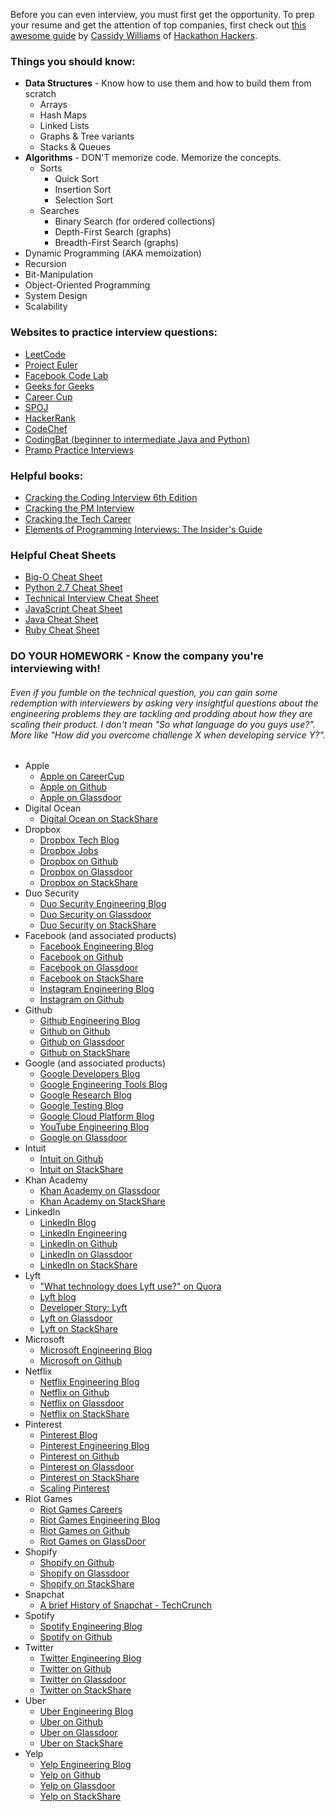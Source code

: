 Before you can even interview, you must first get the opportunity. To prep your resume and get the attention of top
companies, first check out [this awesome guide](https://github.com/cassidoo/getting-a-gig) by
[Cassidy Williams](http://www.cassidoo.co/) of [Hackathon Hackers](https://www.facebook.com/groups/hackathonhackers/).

### Things you should know:
- <b>Data Structures</b> - Know how to use them and how to build them from scratch
    - Arrays
    - Hash Maps
    - Linked Lists
    - Graphs & Tree variants
    - Stacks & Queues
- <b>Algorithms</b> - DON'T memorize code. Memorize the concepts.
    - Sorts
        - Quick Sort
        - Insertion Sort
        - Selection Sort
    - Searches
        - Binary Search (for ordered collections)
        - Depth-First Search (graphs)
        - Breadth-First Search (graphs)
- Dynamic Programming (AKA memoization)
- Recursion
- Bit-Manipulation
- Object-Oriented Programming
- System Design
- Scalability


### Websites to practice interview questions:
- [LeetCode](https://leetcode.com/)
- [Project Euler](https://projecteuler.net/)
- [Facebook Code Lab](https://codelab.interviewbit.com/index/)
- [Geeks for Geeks](http://qa.geeksforgeeks.org/)
- [Career Cup](http://www.careercup.com/page)
- [SPOJ](http://www.spoj.com/)
- [HackerRank](https://www.hackerrank.com/)
- [CodeChef](https://www.codechef.com/)
- [CodingBat (beginner to intermediate Java and Python)](http://codingbat.com/)
- [Pramp Practice Interviews](https://www.pramp.com/)


### Helpful books:
- [Cracking the Coding Interview 6th Edition](http://www.amazon.com/gp/product/0984782850/)
- [Cracking the PM Interview](http://www.amazon.com/Cracking-PM-Interview-Product-Technology/dp/0984782818/)
- [Cracking the Tech Career](http://www.amazon.com/Cracking-Tech-Career-Insider-Microsoft/dp/1118968085/)
- [Elements of Programming Interviews: The Insider's Guide](http://www.amazon.com/Elements-Programming-Interviews-Insiders-Guide/dp/1479274836/)


### Helpful Cheat Sheets
- [Big-O Cheat Sheet](http://bigocheatsheet.com/)
- [Python 2.7 Cheat Sheet](http://www.astro.up.pt/~sousasag/Python_For_Astronomers/Python_qr.pdf)
- [Technical Interview Cheat Sheet](https://gist.github.com/TSiege/cbb0507082bb18ff7e4b)
- [JavaScript Cheat Sheet](http://overapi.com/javascript/)
- [Java Cheat Sheet](http://overapi.com/java/)
- [Ruby Cheat Sheet](http://overapi.com/ruby/)


### DO YOUR HOMEWORK - Know the company you're interviewing with!
###### Even if you fumble on the technical question, you can gain some redemption with interviewers by asking *very* insightful questions about the engineering problems they are tackling and prodding about how they are scaling their product. I don't mean "So what language do you guys use?". More like "How did you overcome challenge X when developing service Y?".

- Apple
    - [Apple on CareerCup](http://www.careercup.com/page?pid=apple-interview-questions)
    - [Apple on Github](https://github.com/apple)
    - [Apple on Glassdoor](http://www.glassdoor.com/Overview/Working-at-Apple-EI_IE1138.11,16.htm)
- Digital Ocean
    - [Digital Ocean on StackShare](http://stackshare.io/digitalocean/digitalocean)
- Dropbox
    - [Dropbox Tech Blog](https://blogs.dropbox.com/tech/)
    - [Dropbox Jobs](https://www.dropbox.com/jobs)
    - [Dropbox on Github](https://github.com/dropbox)
    - [Dropbox on Glassdoor](http://www.glassdoor.com/Overview/Working-at-Dropbox-EI_IE415350.11,18.htm)
    - [Dropbox on StackShare](http://stackshare.io/dropbox/dropbox)
- Duo Security
    - [Duo Security Engineering Blog](https://www.duosecurity.com/blog/category/engineering)
    - [Duo Security on Glassdoor](http://www.glassdoor.com/Overview/Working-at-Duo-Security-EI_IE776456.11,23.htm)
    - [Duo Security on StackShare](http://stackshare.io/duo-security/duo-security)
- Facebook (and associated products)
    - [Facebook Engineering Blog](https://code.facebook.com/)
    - [Facebook on Github](https://github.com/facebook)
    - [Facebook on Glassdoor](http://www.glassdoor.com/facebook)
    - [Facebook on StackShare](http://stackshare.io/facebook/facebook)
    - [Instagram Engineering Blog](http://instagram-engineering.tumblr.com/)
    - [Instagram on Github](https://github.com/instagram)
- Github
    - [Github Engineering Blog](https://github.com/blog/category/engineering)
    - [Github on Github](https://github.com/github)
    - [Github on Glassdoor](http://www.glassdoor.com/Overview/Working-at-GitHub-EI_IE671945.11,17.htm)
    - [Github on StackShare](http://stackshare.io/github/github)
- Google (and associated products)
    - [Google Developers Blog](http://googledevelopers.blogspot.com/)
    - [Google Engineering Tools Blog](http://google-engtools.blogspot.com/)
    - [Google Research Blog](http://googleresearch.blogspot.com/)
    - [Google Testing Blog](http://googletesting.blogspot.com/)
    - [Google Cloud Platform Blog](http://googlecloudplatform.blogspot.com/)
    - [YouTube Engineering Blog](http://youtube-eng.blogspot.com/)
    - [Google on Glassdoor](http://www.glassdoor.com/Overview/Working-at-Google-EI_IE9079.11,17.htm)
- Intuit
    - [Intuit on Github](https://github.com/intuit)
    - [Intuit on StackShare](http://stackshare.io/intuit/intuit)
- Khan Academy
    - [Khan Academy on Glassdoor](http://www.glassdoor.com/Overview/Working-at-Khan-Academy-EI_IE452278.11,23.htm)
    - [Khan Academy on StackShare](http://stackshare.io/khan-academy/khan-academy)
- LinkedIn
    - [LinkedIn Blog](http://blog.linkedin.com/)
    - [LinkedIn Engineering](https://engineering.linkedin.com/)
    - [LinkedIn on Github](https://github.com/linkedin)
    - [LinkedIn on Glassdoor](http://www.glassdoor.com/Overview/Working-at-LinkedIn-EI_IE34865.11,19.htm)
    - [LinkedIn on StackShare](http://stackshare.io/linkedin/linkedin)
- Lyft
    - ["What technology does Lyft use?" on Quora](https://www.quora.com/What-technology-does-Lyft-use)
    - [Lyft blog](http://blog.lyft.com/)
    - [Developer Story: Lyft](http://www.developereconomics.com/developer-story-lyft/)
    - [Lyft on Glassdoor](http://www.glassdoor.com/Overview/Working-at-Lyft-EI_IE700614.11,15.htm)
    - [Lyft on StackShare](http://stackshare.io/lyft/lyft)
- Microsoft
    - [Microsoft Engineering Blog](https://engineering.microsoft.com/)
    - [Microsoft on Github](https://github.com/microsoft)
- Netflix
    - [Netflix Engineering Blog](http://techblog.netflix.com/)
    - [Netflix on Github](https://github.com/netflix)
    - [Netflix on Glassdoor](http://www.glassdoor.com/Overview/Working-at-Netflix-EI_IE11891.11,18.htm)
    - [Netflix on StackShare](http://stackshare.io/netflix/netflix)
- Pinterest
    - [Pinterest Blog](https://blog.pinterest.com/en)
    - [Pinterest Engineering Blog](https://engineering.pinterest.com/)
    - [Pinterest on Github](https://github.com/pinterest)
    - [Pinterest on Glassdoor](http://www.glassdoor.com/Overview/Working-at-Pinterest-EI_IE503467.11,20.htm)
    - [Pinterest on StackShare](http://stackshare.io/pinterest/pinterest)
    - [Scaling Pinterest](http://highscalability.com/blog/2013/4/15/scaling-pinterest-from-0-to-10s-of-billions-of-page-views-a.html)
- Riot Games
    - [Riot Games Careers](http://www.riotgames.com/careers)
    - [Riot Games Engineering Blog](https://engineering.riotgames.com/)
    - [Riot Games on Github](https://github.com/riotgames)
    - [Riot Games on GlassDoor](https://www.glassdoor.com/Overview/Working-at-Riot-Games-EI_IE247538.11,21.htm)
- Shopify
    - [Shopify on Github](https://github.com/shopify)
    - [Shopify on Glassdoor](http://www.glassdoor.com/Overview/Working-at-Shopify-EI_IE675933.11,18.htm)
    - [Shopify on StackShare](http://stackshare.io/shopify/shopify)
- Snapchat
    - [A brief History of Snapchat - TechCrunch](http://techcrunch.com/gallery/a-brief-history-of-snapchat/)
- Spotify
    - [Spotify Engineering Blog](https://labs.spotify.com/)
    - [Spotify on Github](https://github.com/spotify)
- Twitter
    - [Twitter Engineering Blog](https://blog.twitter.com/engineering)
    - [Twitter on Github](https://github.com/twitter)
    - [Twitter on Glassdoor](http://www.glassdoor.com/Overview/Working-at-Twitter-EI_IE100569.11,18.htm)
    - [Twitter on StackShare](http://stackshare.io/twitter/twitter)
- Uber
    - [Uber Engineering Blog](https://eng.uber.com/)
    - [Uber on Github](https://github.com/uber)
    - [Uber on Glassdoor](http://www.glassdoor.com/Overview/Working-at-Uber-EI_IE575263.11,15.htm)
    - [Uber on StackShare](http://stackshare.io/uber/uber)
- Yelp
    - [Yelp Engineering Blog](http://engineeringblog.yelp.com/)
    - [Yelp on Github](https://github.com/yelp)
    - [Yelp on Glassdoor](http://www.glassdoor.com/Overview/Working-at-Yelp-EI_IE43314.11,15.htm)
    - [Yelp on StackShare](http://stackshare.io/yelp/yelp)
